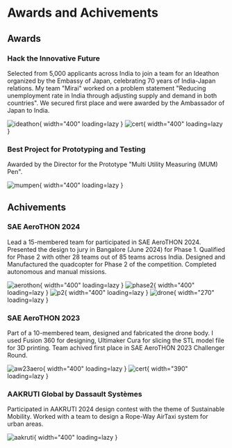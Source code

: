 # Awards and Achivements

## Awards
### Hack the Innovative Future
Selected from 5,000 applicants across India to join a team for an Ideathon organized by the Embassy of Japan, celebrating 70 years of India-Japan relations. My team "Mirai" worked on a problem statement "Reducing unemployment rate in India through adjusting supply and demand in both countries". We secured first place and were awarded by the Ambassador of Japan to India.

![ideathon](assets/ideathon.jpeg){ width="400" loading=lazy } ![cert](assets/ideathonc.jpeg){ width="400" loading=lazy }

### Best Project for Prototyping and Testing
Awarded by the Director for the Prototype "Multi Utility Measuring (MUM) Pen".

![mumpen](assets/mumpen.jpeg){ width="400" loading=lazy }

## Achivements
### SAE AeroTHON 2024
Lead a 15-membered team for participated in SAE AeroTHON 2024. Presented the design to jury in Bangalore (June 2024) for Phase 1. Qualified for Phase 2 with other 28 teams out of 85 teams across India. Designed and Manufactured the quadcopter for Phase 2 of the competition. Completed autonomous and manual missions.

![aerothon](assets/aerothon.jpeg){ width="400" loading=lazy } ![phase2](assets/aerophase2.jpg){ width="400" loading=lazy } ![p2](assets/phase2.jpg){ width="400" loading=lazy } ![drone](assets/drone2.jpg){ width="270" loading=lazy }

### SAE AeroTHON 2023
Part of a 10-membered team, designed and fabricated the drone body. I used Fusion 360 for designing, Ultimaker Cura for slicing the STL model file for 3D printing. Team achived first place in SAE AeroTHON 2023 Challenger Round.

![aw23aero](assets/aero23aw.jpeg){ width="400" loading=lazy } ![cert](assets/certaero23.png){ width="390" loading=lazy }

### AAKRUTI Global by Dassault Systèmes
Participated in AAKRUTI 2024 design contest with the theme of Sustainable Mobility. Worked with a team to design a Rope-Way AirTaxi system for urban areas.

![aakruti](assets/aakruti.png){ width="400" loading=lazy }